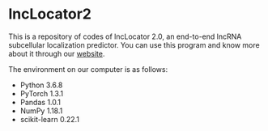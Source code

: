 # lncLocator2

This is a repository of codes of lncLocator 2.0, an end-to-end lncRNA subcellular localization predictor. You can use this program and know more about it through our [website](http://www.csbio.sjtu.edu.cn/bioinf/lncLocator2/).

The environment on our computer is as follows:
* Python 3.6.8
* PyTorch 1.3.1
* Pandas 1.0.1
* NumPy 1.18.1
* scikit-learn 0.22.1
